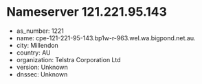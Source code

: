 # Nameserver 121.221.95.143

* as_number: 1221
* name: cpe-121-221-95-143.bp1w-r-963.wel.wa.bigpond.net.au.
* city: Millendon
* country: AU
* organization: Telstra Corporation Ltd
* version: Unknown
* dnssec: Unknown
